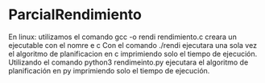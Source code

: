 # ParcialRendimiento

En linux:
utilizamos el comando gcc -o rendi rendimiento.c creara un ejecutable con el nomre e c
Con el comando ./rendi ejecutara una sola vez el algoritmo de planificacion en c imprimiendo solo el tiempo de ejecución.
Utilizando el comando python3 rendimeinto.py ejecutara el algoritmo de planificación en py imprimiendo solo el tiempo de ejecución.
